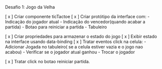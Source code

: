 Desafio 1: Jogo da Velha


[ x ] Criar componente ticTactoe
[ x ] Criar protótipo da interface com:
    - Indicação do jogador atual
    - Indicação do vencedor(quando acabar a partida)
    - Botao para reiniciar a partida
    - Tabuleiro

[ x ] Criar propriedades para armazenar o estado do jogo
[ x ] Exibir estado na interface usando data-binding
[ x ] Tratar eventos click na celula:
    - Adicionar Jogada no tabuleiro( se a celula estiver vazia e o jogo nao acabou)
    - Verificar se o jogador atual ganhou
    - Trocar o jogador

[ x ] Tratar click no botao reiniciar partida.